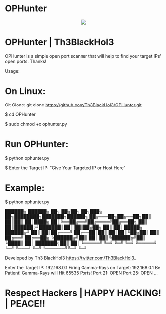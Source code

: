 # OPHunter

<p align="center">
  <img src="https://github.com/Th3BlackHol3/OPHunter/blob/main/OPHunter.gif">
</p>

# OPHunter | Th3BlackHol3

OPHunter is a simple open port scanner that will help to find your target IPs' open ports. Thanks!

Usage:

# On Linux:

Git Clone: git clone https://github.com/Th3BlackHol3/OPHunter.git

$ cd OPHunter

$ sudo chmod +x ophunter.py

# Run OPHunter:

$ python ophunter.py

$ Enter the Target IP: "Give Your Targeted IP or Host Here"


# Example:


$ python ophunter.py


 ██████╗ ██████╗ ██╗  ██╗██╗   ██╗███╗   ██╗████████╗███████╗██████╗ 
██╔═══██╗██╔══██╗██║  ██║██║   ██║████╗  ██║╚══██╔══╝██╔════╝██╔══██╗
██║   ██║██████╔╝███████║██║   ██║██╔██╗ ██║   ██║   █████╗  ██████╔╝
██║   ██║██╔═══╝ ██╔══██║██║   ██║██║╚██╗██║   ██║   ██╔══╝  ██╔══██╗
╚██████╔╝██║     ██║  ██║╚██████╔╝██║ ╚████║   ██║   ███████╗██║  ██║
 ╚═════╝ ╚═╝     ╚═╝  ╚═╝ ╚═════╝ ╚═╝  ╚═══╝   ╚═╝   ╚══════╝╚═╝  ╚═╝
                                                                     
Developed by Th3 BlackHol3
https://twitter.com/Th3BlackHol3_


Enter the Target IP: 192.168.0.1
Firing Gamma-Rays on Target: 192.168.0.1
Be Patient! Gamma-Rays will Hit 65535 Ports!
Port 21: OPEN
Port 25: OPEN
...


# Respect Hackers | HAPPY HACKING! | PEACE!!
